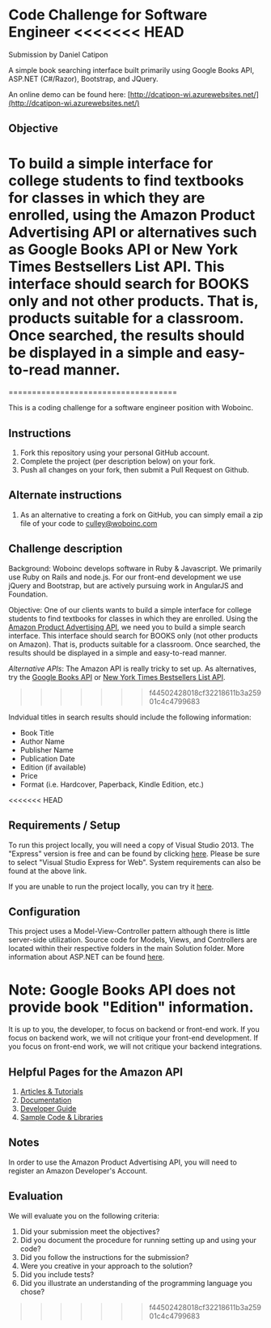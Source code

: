 Code Challenge for Software Engineer
<<<<<<< HEAD
======================================

Submission by Daniel Catipon

A simple book searching interface built primarily using Google Books API, ASP.NET (C#/Razor), Bootstrap, and JQuery.

An online demo can be found here: [http://dcatipon-wi.azurewebsites.net/](http://dcatipon-wi.azurewebsites.net/)

## Objective
To build a simple interface for college students to find textbooks for classes in which they are enrolled, using the Amazon Product Advertising API or alternatives such as Google Books API or New York Times Bestsellers List API. This interface should search for BOOKS only and not other products. That is, products suitable for a classroom.  Once searched, the results should be displayed in a simple and easy-to-read manner.
=======
====================================

This is a coding challenge for a software engineer position with Woboinc.

## Instructions
1. Fork this repository using your personal GitHub account.
2. Complete the project (per description below) on your fork.
3. Push all changes on your fork, then submit a Pull Request on Github.

## Alternate instructions
1. As an alternative to creating a fork on GitHub, you can simply email a zip file of your code to [culley@woboinc.com](culley@woboinc.com)

## Challenge description
Background: Woboinc develops software in Ruby & Javascript.  We primarily use Ruby on Rails and node.js.  For our front-end development we use jQuery and Bootstrap, but are actively pursuing work in AngularJS and Foundation.

Objective: One of our clients wants to build a simple interface for college students to find textbooks for classes in which they are enrolled.  Using the [Amazon Product Advertising API](https://affiliate-program.amazon.com/gp/advertising/api/detail/main.html), we need you to build a simple search interface.  This interface should search for BOOKS only (not other products on Amazon).  That is, products suitable for a classroom.  Once searched, the results should be displayed in a simple and easy-to-read manner.

*Alternative APIs*:  The Amazon API is really tricky to set up.  As alternatives, try the [Google Books API](https://developers.google.com/books/) or [New York Times Bestsellers List API](http://developer.nytimes.com/docs/best_sellers_api).
>>>>>>> f44502428018cf32218611b3a25901c4c4799683

Indvidual titles in search results should include the following information:
- Book Title
- Author Name
- Publisher Name
- Publication Date
- Edition (if available)
- Price
- Format (i.e. Hardcover, Paperback, Kindle Edition, etc.)

<<<<<<< HEAD
## Requirements / Setup
To run this project locally, you will need a copy of Visual Studio 2013. The "Express" version is free and can be found by clicking [here](http://www.visualstudio.com/en-us/products/visual-studio-express-vs.aspx).  Please be sure to select "Visual Studio Express for Web".  System requirements can also be found at the above link.

If you are unable to run the project locally, you can try it [here](http://dcatipon-wi.azurewebsites.net/).

## Configuration
This project uses a Model-View-Controller pattern although there is little server-side utilization.  Source code for Models, Views, and Controllers are located within their respective folders in the main Solution folder.  More information about ASP.NET can be found [here](http://www.asp.net/mvc).

Note: Google Books API does not provide book "Edition" information.
=======
It is up to you, the developer, to focus on backend or front-end work.  If you focus on backend work, we will not critique your front-end development.  If you focus on front-end work, we will not critique your backend integrations.

## Helpful Pages for the Amazon API
1. [Articles & Tutorials](http://aws.amazon.com/articles/Product%20Advertising%20API?_encoding=UTF8&jiveRedirect=1)
2. [Documentation](http://aws.amazon.com/archives/Product%20Advertising%20API?_encoding=UTF8&jiveRedirect=1)
3. [Developer Guide](http://docs.aws.amazon.com/AWSECommerceService/latest/DG/Welcome.html)
4. [Sample Code & Libraries](http://aws.amazon.com/code/Product%20Advertising%20API?_encoding=UTF8&jiveRedirect=1)

## Notes
In order to use the Amazon Product Advertising API, you will need to register an Amazon Developer's Account.

## Evaluation
We will evaluate you on the following criteria:

1. Did your submission meet the objectives?
2. Did you document the procedure for running setting up and using your code?
3. Did you follow the instructions for the submission?
4. Were you creative in your approach to the solution?
5. Did you include tests?
6. Did you illustrate an understanding of the programming language you chose?
>>>>>>> f44502428018cf32218611b3a25901c4c4799683
